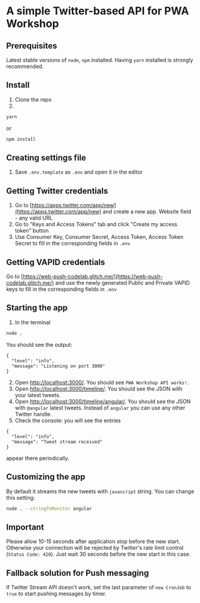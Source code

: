 # A simple Twitter-based API for PWA Workshop

## Prerequisites
Latest stable versions of `node`, `npm` installed. Having `yarn` installed is strongly recommended.

## Install
1. Clone the repo
2. 
```bash
yarn
```
or
```bash
npm install
```

## Creating settings file
1. Save `.env.template` as `.env` and open it in the editor

## Getting Twitter credentials
1. Go to [https://apps.twitter.com/app/new](https://apps.twitter.com/app/new) and create a new app. Website field - any valid URL
2. Go to "Keys and Access Tokens" tab and click "Create my access token" button
3. Use Consumer Key, Consumer Secret, Access Token, Access Token Secret to fill in the corresponding fields in `.env`

## Getting VAPID credentials
Go to [https://web-push-codelab.glitch.me/](https://web-push-codelab.glitch.me/) and use the newly generated Public and Private VAPID keys to fill in the corresponding fields in `.env`

## Starting the app
1. In the terminal
```bash
node .
```
You should see the output:
```
{
  "level": "info",
  "message": "Listening on port 3000"
}
```
2. Open [http://localhost:3000/](http://localhost:3000/). You should see `PWA Workshop API works!`.
3. Open [http://localhost:3000/timeline/](http://localhost:3000/timeline/). You should see the JSON with your latest tweets.
4. Open [http://localhost:3000/timeline/angular/](http://localhost:3000/timeline/angular/). You should see the JSON with `@angular` latest tweets. Instead of `angular` you can use any other Twitter handle.
5. Check the console: you will see the entries
```
{
  "level": "info",
  "message": "Tweet stream received"
}
```
appear there periodically.


## Customizing the app
By default it streams the new tweets with `javascript` string. You can change this setting:
```bash
node . --stringToMonitor angular
```

## Important
Please allow 10-15 seconds after application stop before the new start. Otherwise your connection will be rejected by Twitter's rate limit control (`Status Code: 420`). Just wait 30 seconds before the new start in this case.

## Fallback solution for Push messaging
If Twitter Stream API doesn't work, set the last parameter of `new CronJob` to `true` to start pushing messages by timer. 
